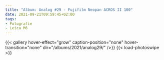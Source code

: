 ```yaml
---
title: "Album: Analog #29 - Fujifilm Neopan ACROS II 100"
date: 2021-09-21T09:59:45+02:00
tags:
- Fotografie
- Leica M6
---
```


<!--more-->

{{< gallery hover-effect="grow" caption-position="none" hover-transition="none" dir="/albums/2021/analog29/" />}}
{{< load-photoswipe >}}
